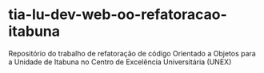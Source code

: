 # tia-lu-dev-web-oo-refatoracao-itabuna
Repositório do trabalho de refatoração de código Orientado a Objetos para a Unidade de Itabuna no Centro de Excelência Universitária (UNEX)
